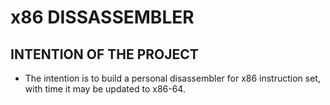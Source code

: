# x86 DISSASSEMBLER

## INTENTION OF THE PROJECT 
* The intention is to build a personal disassembler for x86 instruction set, with time it may be updated to x86-64. 











